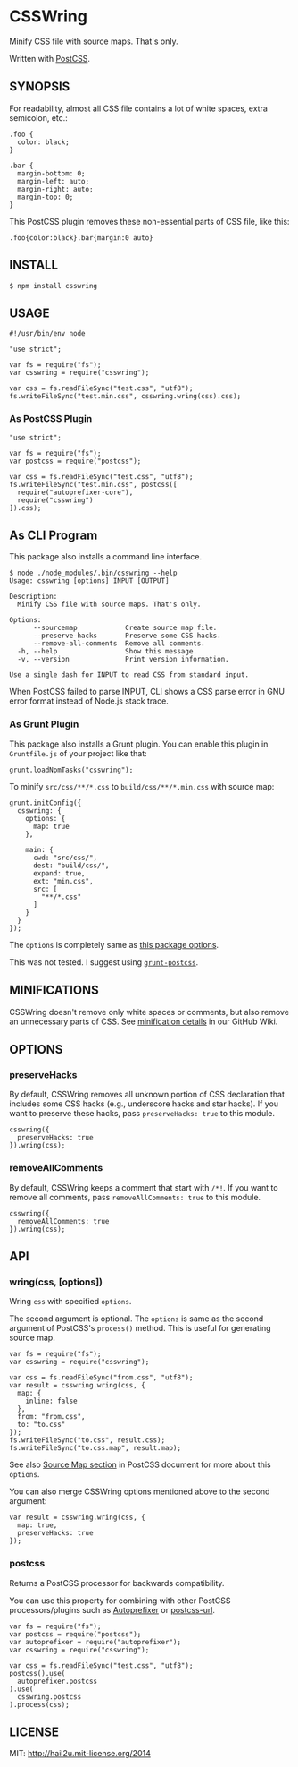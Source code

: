 CSSWring
========

Minify CSS file with source maps. That's only.

Written with [PostCSS][1].


SYNOPSIS
--------

For readability, almost all CSS file contains a lot of white spaces, extra
semicolon, etc.:

    .foo {
      color: black;
    }
    
    .bar {
      margin-bottom: 0;
      margin-left: auto;
      margin-right: auto;
      margin-top: 0;
    }

This PostCSS plugin removes these non-essential parts of CSS file, like this:

    .foo{color:black}.bar{margin:0 auto}


INSTALL
-------

    $ npm install csswring


USAGE
-----

    #!/usr/bin/env node
    
    "use strict";
    
    var fs = require("fs");
    var csswring = require("csswring");
    
    var css = fs.readFileSync("test.css", "utf8");
    fs.writeFileSync("test.min.css", csswring.wring(css).css);


### As PostCSS Plugin

    "use strict";
    
    var fs = require("fs");
    var postcss = require("postcss");
    
    var css = fs.readFileSync("test.css", "utf8");
    fs.writeFileSync("test.min.css", postcss([
      require("autoprefixer-core"),
      require("csswring")
    ]).css);


## As CLI Program

This package also installs a command line interface.

    $ node ./node_modules/.bin/csswring --help
    Usage: csswring [options] INPUT [OUTPUT]
    
    Description:
      Minify CSS file with source maps. That's only.
    
    Options:
          --sourcemap            Create source map file.
          --preserve-hacks       Preserve some CSS hacks.
          --remove-all-comments  Remove all comments.
      -h, --help                 Show this message.
      -v, --version              Print version information.
    
    Use a single dash for INPUT to read CSS from standard input.

When PostCSS failed to parse INPUT, CLI shows a CSS parse error in GNU error
format instead of Node.js stack trace.


### As Grunt Plugin

This package also installs a Grunt plugin. You can enable this plugin in
`Gruntfile.js` of your project like that:

    grunt.loadNpmTasks("csswring");

To minify `src/css/**/*.css` to `build/css/**/*.min.css` with source map:

    grunt.initConfig({
      csswring: {
        options: {
          map: true
        },
    
        main: {
          cwd: "src/css/",
          dest: "build/css/",
          expand: true,
          ext: "min.css",
          src: [
            "**/*.css"
          ]
        }
      }
    });

The `options` is completely same as [this package options][2].

This was not tested. I suggest using [`grunt-postcss`][3].


MINIFICATIONS
-------------

CSSWring doesn't remove only white spaces or comments, but also remove an
unnecessary parts of CSS. See [minification details][4] in our GitHub Wiki.


OPTIONS
-------

### preserveHacks

By default, CSSWring removes all unknown portion of CSS declaration that
includes some CSS hacks (e.g., underscore hacks and star hacks). If you want to
preserve these hacks, pass `preserveHacks: true` to this module.

    csswring({
      preserveHacks: true
    }).wring(css);


### removeAllComments

By default, CSSWring keeps a comment that start with `/*!`. If you want to
remove all comments, pass `removeAllComments: true` to this module.

    csswring({
      removeAllComments: true
    }).wring(css);


API
---

### wring(css, [options])

Wring `css` with specified `options`.

The second argument is optional. The `options` is same as the second argument of
PostCSS's `process()` method. This is useful for generating source map.

    var fs = require("fs");
    var csswring = require("csswring");
    
    var css = fs.readFileSync("from.css", "utf8");
    var result = csswring.wring(css, {
      map: {
        inline: false
      },
      from: "from.css",
      to: "to.css"
    });
    fs.writeFileSync("to.css", result.css);
    fs.writeFileSync("to.css.map", result.map);

See also [Source Map section][5] in PostCSS document for more about this
`options`.

You can also merge CSSWring options mentioned above to the second argument:

    var result = csswring.wring(css, {
      map: true,
      preserveHacks: true
    });


### postcss

Returns a PostCSS processor for backwards compatibility.

You can use this property for combining with other PostCSS processors/plugins
such as [Autoprefixer][6] or [postcss-url][7].

    var fs = require("fs");
    var postcss = require("postcss");
    var autoprefixer = require("autoprefixer");
    var csswring = require("csswring");
    
    var css = fs.readFileSync("test.css", "utf8");
    postcss().use(
      autoprefixer.postcss
    ).use(
      csswring.postcss
    ).process(css);


LICENSE
-------

MIT: http://hail2u.mit-license.org/2014


[1]: https://github.com/postcss/postcss
[2]: #options
[3]: https://github.com/nDmitry/grunt-postcss
[4]: https://github.com/hail2u/node-csswring/wiki
[5]: https://github.com/postcss/postcss#source-map
[6]: https://github.com/postcss/autoprefixer-core
[7]: https://github.com/postcss/postcss-url
